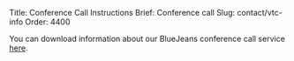 Title: Conference Call Instructions
Brief: Conference call
Slug: contact/vtc-info
Order: 4400

You can download information about our BlueJeans conference call service [here](|filename|/bluejeans.pdf).
